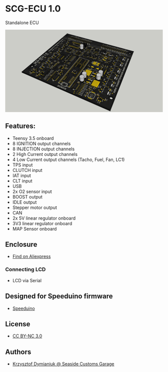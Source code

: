# SCG-ECU 1.0

Standalone ECU

![Board](board.jpg?raw=true "Board")

## Features:
* Teensy 3.5 onboard
* 8 IGNITION output channels
* 8 INJECTION output channels
* 2 High Current output channels
* 4 Low Current output channels (Tacho, Fuel, Fan, LC1)
* TPS input
* CLUTCH input
* IAT input
* CLT input
* USB
* 2x O2 sensor input
* BOOST output
* IDLE output
* Stepper motor output
* CAN
* 2x 5V linear regulator onboard
* 3V3 linear regulator onboard
* MAP Sensor onboard

## Enclosure
* [Find on Aliexpress](http://www.aliexpress.com/item/1-set-56-pin-way-automotive-aluminum-ecu-enclosure-box-with-matching-FCI-male-and-female/32857771975.html?spm=a2g0s.9042311.0.0.1ec64c4d8zDLj5) 

### Connecting LCD
* LCD via Serial

## Designed for Speeduino firmware
* [Speeduino](https://speeduino.com/forum/index.php?sid=1e0aa06a340a2449f23dd364df7fc192)

## License
* [CC BY-NC 3.0](https://creativecommons.org/licenses/by-nc/3.0/)

## Authors
* [Krzysztof Dymianiuk @ Seaside Customs Garage](https://www.facebook.com/garage.seasidecustoms)
